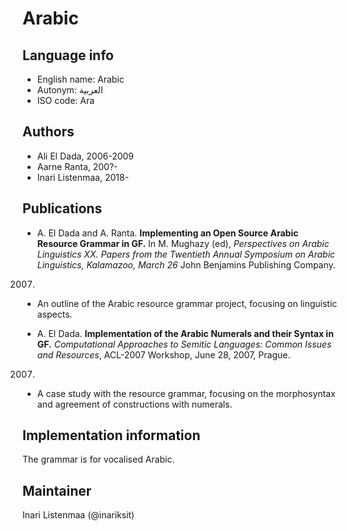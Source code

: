 # Arabic

## Language info

* English name: Arabic
* Autonym: العربية
* ISO code: Ara

## Authors

* Ali El Dada, 2006-2009
* Aarne Ranta, 200?-
* Inari Listenmaa, 2018-

## Publications

* A. El Dada and A. Ranta. **Implementing an Open Source Arabic Resource Grammar in GF.**
In M. Mughazy (ed), *Perspectives on Arabic Linguistics XX. Papers from the Twentieth Annual Symposium on Arabic Linguistics, Kalamazoo, March 26*
John Benjamins Publishing Company.
2007.
  * An outline of the Arabic resource grammar project, focusing on linguistic aspects.

* A. El Dada. **Implementation of the Arabic Numerals and their Syntax in GF.**
*Computational Approaches to Semitic Languages: Common Issues and Resources*,
ACL-2007 Workshop,
June 28, 2007, Prague.
2007.
  * A case study with the resource grammar, focusing on the morphosyntax and agreement of constructions with numerals.

## Implementation information

The grammar is for vocalised Arabic.


## Maintainer

Inari Listenmaa (@inariksit)
